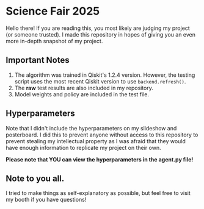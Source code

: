 # Science Fair 2025

Hello there! If you are reading this, you most likely are judging my project (or someone trusted). I made this repository in hopes of giving you an even more in-depth snapshot of my project.



## Important Notes

1. The algorithm was trained in Qiskit's 1.2.4 version. However, the testing script uses the most recent Qiskit version to use `backend.refresh()`.
2. The **raw** test results are also included in my repository.
3. Model weights and policy are included in the test file.

## Hyperparameters

Note that I didn't include the hyperparameters on my slideshow and posterboard. I did this to prevent anyone without access to this repository to prevent stealing my intellectual property as I was afraid that they would have enough information to replicate my project on their own. 

**Please note that YOU can view the hyperparameters in the agent.py file!**

## Note to you all.

I tried to make things as self-explanatory as possible, but feel free to visit my booth if you have questions!
